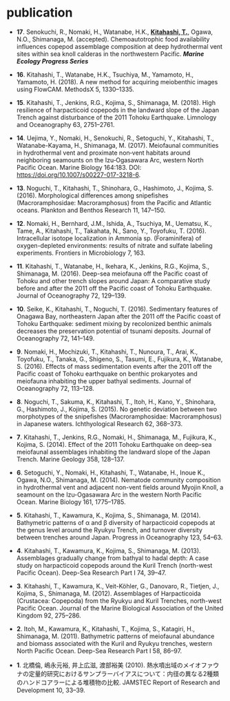 # publication

- **17**. Senokuchi, R., Nomaki, H., Watanabe, H.K., **<u>Kitahashi, T.</u>**, Ogawa, N.O., Shimanaga, M. (accepted). Chemoautotrophic food availability influences copepod assemblage composition at deep hydrothermal vent sites within sea knoll calderas in the northwestern Pacific. ***Marine Ecology Progress Series***

- **16**. Kitahashi, T., Watanabe, H.K., Tsuchiya, M., Yamamoto, H., Yamamoto, H. (2018). A new method for acquiring meiobenthic images using FlowCAM. MethodsX 5, 1330–1335.

- **15**. Kitahashi, T., Jenkins, R.G., Kojima, S., Shimanaga, M. (2018). High resilience of harpacticoid copepods in the landward slope of the Japan Trench against disturbance of the 2011 Tohoku Earthquake. Limnology and Oceanography 63, 2751–2761.

- **14**. Uejima, Y., Nomaki, H., Senokuchi, R., Setoguchi, Y., Kitahashi, T., Watanabe-Kayama, H., Shimanaga, M. (2017). Meiofaunal communities in hydrothermal vent and proximate non‐vent habitats around neighboring seamounts on the Izu‐Ogasawara Arc, western North Pacific Ocean. Marine Biology 164:183. DOI: https://doi.org/10.1007/s00227-017-3218-6.

- **13**. Noguchi, T., Kitahashi, T., Shinohara, G., Hashimoto, J., Kojima, S. (2016). Morphological differences among snipefishes (Macroramphosidae: Macroramphosus) from the Pacific and Atlantic oceans. Plankton and Benthos Research 11, 147–150.

- **12**. Nomaki, H., Bernhard, J.M., Ishida, A., Tsuchiya, M., Uematsu, K., Tame, A., Kitahashi, T., Takahata, N., Sano, Y., Toyofuku, T. (2016). Intracellular isotope localization in Ammonia sp. (Foraminifera) of oxygen-depleted environments: results of nitrate and sulfate labeling experiments. Frontiers in Microbiology 7, 163.

- **11**. Kitahashi, T., Watanabe, H., Ikehara, K., Jenkins, R.G., Kojima, S., Shimanaga, M. (2016). Deep-sea meiofauna off the Pacific coast of Tohoku and other trench slopes around Japan: A comparative study before and after the 2011 off the Pacific coast of Tohoku Earthquake. Journal of Oceanography 72, 129–139.

- **10**. Seike, K., Kitahashi, T., Noguchi, T. (2016). Sedimentary features of Onagawa Bay, northeastern Japan after the 2011 off the Pacific coast of Tohoku Earthquake: sediment mixing by recolonized benthic animals decreases the preservation potential of tsunami deposits. Journal of Oceanography 72, 141–149.

- **9**. Nomaki, H., Mochizuki, T., Kitahashi, T., Nunoura, T., Arai, K., Toyofuku, T., Tanaka, G., Shigeno, S., Tasumi, E., Fujikura, K., Watanabe, S. (2016). Effects of mass sedimentation events after the 2011 off the Pacific coast of Tohoku earthquake on benthic prokaryotes and meiofauna inhabiting the upper bathyal sediments. Journal of Oceanography 72, 113–128.

- **8**. Noguchi, T., Sakuma, K., Kitahashi, T., Itoh, H., Kano, Y., Shinohara, G., Hashimoto, J., Kojima, S. (2015). No genetic deviation between two morphotypes of the snipefishes (Macroramphosidae: Macroramphosus) in Japanese waters. Ichthyological Research 62, 368–373.

- **7**. Kitahashi, T., Jenkins, R.G., Nomaki, H., Shimanaga, M., Fujikura, K., Kojima, S. (2014). Effect of the 2011 Tohoku Earthquake on deep-sea meiofaunal assemblages inhabiting the landward slope of the Japan Trench. Marine Geology 358, 128–137.

- **6**. Setoguchi, Y., Nomaki, H., Kitahashi, T., Watanabe, H., Inoue K., Ogawa, N.O., Shimanaga, M. (2014). Nematode community composition in hydrothermal vent and adjacent non-vent fields around Myojin Knoll, a seamount on the Izu-Ogasawara Arc in the western North Pacific Ocean. Marine Biology 161, 1775–1785.

- **5**. Kitahashi, T., Kawamura, K., Kojima, S., Shimanaga, M. (2014). Bathymetric patterns of α and β diversity of harpacticoid copepods at the genus level around the Ryukyu Trench, and turnover diversity between trenches around Japan. Progress in Oceanography 123, 54–63.

- **4**. Kitahashi, T., Kawamura, K., Kojima, S., Shimanaga, M. (2013). Assemblages gradually change from bathyal to hadal depth: A case study on harpacticoid copepods around the Kuril Trench (north-west Pacific Ocean). Deep-Sea Research Part I 74, 39–47.

- **3**. Kitahashi, T., Kawamura, K., Veit-Köhler, G., Danovaro, R., Tietjen, J., Kojima, S., Shimanaga, M. (2012). Assemblages of Harpacticoida (Crustacea: Copepoda) from the Ryukyu and Kuril Trenches, north-west Pacific Ocean. Journal of the Marine Biological Association of the United Kingdom 92, 275–286.

- **2**. Itoh, M., Kawamura, K., Kitahashi, T., Kojima, S., Katagiri, H., Shimanaga, M. (2011). Bathymetric patterns of meiofaunal abundance and biomass associated with the Kuril and Ryukyu trenches, western North Pacific Ocean. Deep-Sea Research Part I 58, 86–97.

- **1**. 北橋倫, 嶋永元裕, 井上広滋, 渡部裕美 (2010). 熱水噴出域のメイオファウナの定量的研究におけるサンプラーバイアスについて：内径の異なる2種類のハンドコアラーによる堆積物の比較. JAMSTEC Report of Research and Development 10, 33–39.
